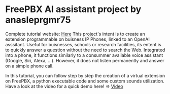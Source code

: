 # FreePBX AI assistant project by anasleprgmr75

Complete tutorial website: [Here](https://anasleprgmr75.github.io/freepbxai.io/)
This project's intent is to create an extension programmable on buisness IP Phones, linked to an OpenAI asssitant. Useful for buisnesses, schools or research facilities, its entent is to quickly answer a question without the need to search the Web. Integrated into a phone, it functions similarly to a consummer available voice assistant (Google, Siri, Alexa, ...). However, it does not listen permanently and answer on a simple phone call.

In this tutorial, you can follow step by step the creation of a virtual extension on FreePBX, a python executable code and some custom sounds utilization.
Have a look at the video for a quick demo here! => [Video](https://anasleprgmr75.github.io/freepbxai.io/demo.mp4)
